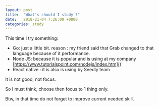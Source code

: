 ```yaml
---
layout: post
title:  "What's should I study ?"
date:   2018-21-04 7:26:00 +0800
categories: study
---
```

This time I try something:
- Go: just a little bit. reason : my friend said that Grab changed to that language because of it performance.
- Node JS: because it is popular and is using at my company
[https://www.tutorialspoint.com/nodejs/index.htm]()
- React native : it is also is using by Seedly team

It is not good, not focus.

So I must think, choose then focus to 1 thing only.

Btw, in that time do not forget to improve current needed skill.

~~~~
